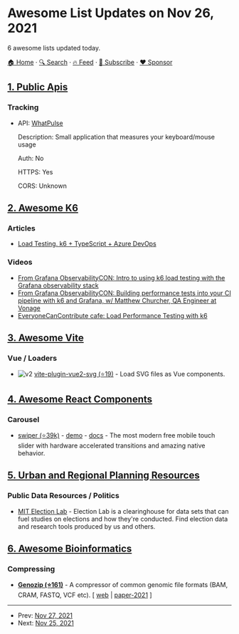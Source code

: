 # Awesome List Updates on Nov 26, 2021

6 awesome lists updated today.

[🏠 Home](/README.md) · [🔍 Search](https://www.trackawesomelist.com/search/) · [🔥 Feed](https://www.trackawesomelist.com/rss.xml) · [📮 Subscribe](https://trackawesomelist.us17.list-manage.com/subscribe?u=d2f0117aa829c83a63ec63c2f&id=36a103854c) · [❤️  Sponsor](https://github.com/sponsors/theowenyoung)



## [1. Public Apis](/content/public-apis/public-apis/README.md)

### Tracking

- API: [WhatPulse](https://developer.whatpulse.org/#web-api)

  Description: Small application that measures your keyboard/mouse usage

  Auth: No

  HTTPS: Yes

  CORS: Unknown



## [2. Awesome K6](/content/grafana/awesome-k6/README.md)

### Articles

*   [Load Testing. k6 + TypeScript + Azure DevOps](https://alex-klaus.com/load-test-k6-typescript-azure/)

### Videos

*   [From Grafana ObservabilityCON: Intro to using k6 load testing with the Grafana observability stack](https://grafana.com/go/observabilitycon/2021/k6-load-testing/)
*   [From Grafana ObservabilityCON: Building performance tests into your CI pipeline with k6 and Grafana, w/ Matthew Churcher, QA Engineer at Vonage](https://grafana.com/go/observabilitycon/2021/performance-testing-vonage/)
*   [EveryoneCanContribute cafe: Load Performance Testing with k6](https://youtu.be/_ty40gSaaw8)

## [3. Awesome Vite](/content/vitejs/awesome-vite/README.md)

### Vue / Loaders

*   ![v2](https://img.shields.io/badge/-v2-42b883) [vite-plugin-vue2-svg (⭐19)](https://github.com/pakholeung37/vite-plugin-vue2-svg) - Load SVG files as Vue components.

## [4. Awesome React Components](/content/brillout/awesome-react-components/README.md)

### Carousel

*   [swiper (⭐39k)](https://github.com/nolimits4web/Swiper) - [demo](https://swiperjs.com/demos) - [docs](https://swiperjs.com/react) - The most modern free mobile touch slider with hardware accelerated transitions and amazing native behavior.

## [5. Urban and Regional Planning Resources](/content/APA-Technology-Division/urban-and-regional-planning-resources/README.md)

### Public Data Resources / Politics

*   [MIT Election Lab](https://electionlab.mit.edu/data) - Election Lab is a clearinghouse for data sets that can fuel studies on elections and how they're conducted. Find election data and research tools produced by us and others.

## [6. Awesome Bioinformatics](/content/danielecook/Awesome-Bioinformatics/README.md)

### Compressing

*   **[Genozip (⭐161)](https://github.com/divonlan/genozip)** - A compressor of common genomic file formats (BAM, CRAM, FASTQ, VCF etc). \[ [web](https://genozip.com/?utm_source=Awesome-Bioinformatics) | [paper-2021](https://www.researchgate.net/publication/349347156_Genozip_-_A_Universal_Extensible_Genomic_Data_Compressor) ]

---

- Prev: [Nov 27, 2021](/content/2021/11/27/README.md)
- Next: [Nov 25, 2021](/content/2021/11/25/README.md)